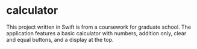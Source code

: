 # calculator

This project written in Swift is from a coursework for graduate school. The application features a basic calculator with numbers, addition only, clear and equal buttons, and a display at the top. 
